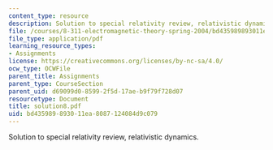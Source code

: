 ```yaml
---
content_type: resource
description: Solution to special relativity review, relativistic dynamics.
file: /courses/8-311-electromagnetic-theory-spring-2004/bd435989893011ea8087124084d9c079_solution8.pdf
file_type: application/pdf
learning_resource_types:
- Assignments
license: https://creativecommons.org/licenses/by-nc-sa/4.0/
ocw_type: OCWFile
parent_title: Assignments
parent_type: CourseSection
parent_uid: d69099d0-8599-2f5d-17ae-b9f79f728d07
resourcetype: Document
title: solution8.pdf
uid: bd435989-8930-11ea-8087-124084d9c079
---
```

Solution to special relativity review, relativistic dynamics.